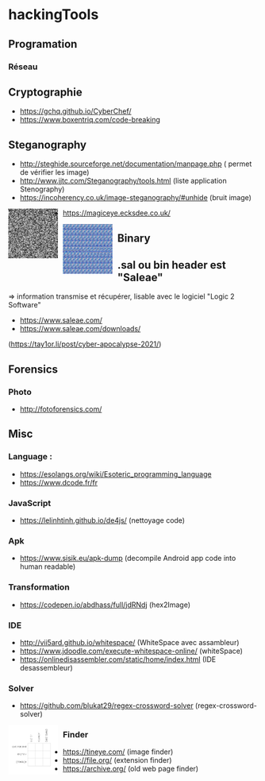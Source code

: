 # hackingTools

## Programation

### Réseau


## Cryptographie 

- https://gchq.github.io/CyberChef/ 
- https://www.boxentriq.com/code-breaking


## Steganography

- http://steghide.sourceforge.net/documentation/manpage.php ( permet de vérifier les image) 
- http://www.jjtc.com/Steganography/tools.html (liste application Stenography)
- https://incoherency.co.uk/image-steganography/#unhide (bruit image)


<img src="./images/bruitImage.png" width="100" height="100"
     style="float: left; margin-right: 10px; " />


- https://magiceye.ecksdee.co.uk/

<img src="./images/magicEye.png_large" width="100" height="100"
     style="float: left; margin-right: 10px;" />

## Binary
## .sal ou bin header est "Saleae"
=> information transmise et récupérer, lisable avec le logiciel "Logic 2 Software"

- https://www.saleae.com/
- https://www.saleae.com/downloads/

(https://tay1or.li/post/cyber-apocalypse-2021/)

## Forensics

### Photo
- http://fotoforensics.com/

## Misc

### Language : 

- https://esolangs.org/wiki/Esoteric_programming_language
- https://www.dcode.fr/fr

### JavaScript

- https://lelinhtinh.github.io/de4js/ (nettoyage code)


### Apk 

- https://www.sisik.eu/apk-dump (decompile Android app code into human readable)

### Transformation 

- https://codepen.io/abdhass/full/jdRNdj (hex2Image)

### IDE

- http://vii5ard.github.io/whitespace/ (WhiteSpace avec assambleur)
- https://www.jdoodle.com/execute-whitespace-online/ (whiteSpace)
- https://onlinedisassembler.com/static/home/index.html (IDE desassembleur)

### Solver 

- https://github.com/blukat29/regex-crossword-solver (regex-crossword-solver)


<img src="./images/crossword.jpg" width="100" height="100"
     style="float: left; margin-right: 10px;" />


### Finder 
- https://tineye.com/ (image finder)
- https://file.org/ (extension finder)
- https://archive.org/ (old web page finder)

